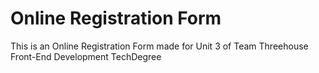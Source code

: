 # Online Registration Form
 This is an Online Registration Form made for Unit 3 of Team Threehouse Front-End Development TechDegree
